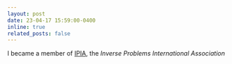 ```yaml
---
layout: post
date: 23-04-17 15:59:00-0400
inline: true
related_posts: false
---
```


I became a member of <a href="https://www.ipia.site">IPIA</a>, the <em>Inverse Problems International Association</em>
